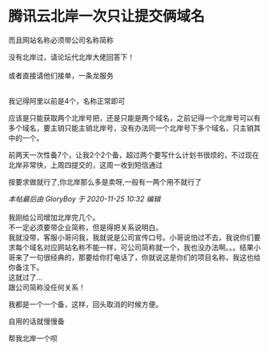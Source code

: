 # 腾讯云北岸一次只让提交俩域名


而且网站名称必须带公司名称简称

没有北岸过，请论坛代北岸大佬回答下！<br />
<br />
或者直接请他们接单，一条龙服务<br />
<br />
<img src="static/image/smiley/default/lol.gif" smilieid="12" border="0" alt="" /><img src="static/image/smiley/default/lol.gif" smilieid="12" border="0" alt="" /><img src="static/image/smiley/default/lol.gif" smilieid="12" border="0" alt="" />

我记得阿里以前是4个，名称正常即可

应该是只能获取两个北岸号把，还是只能是两个域名，之前记得一个北岸号可以有多个域名，要主销只能主销北岸号，没有办法同一个北岸号下多个域名，只主销其中的一个。

前两天一次性备7个，让我2个2个备，超过两个要写什么计划书很烦的，不过现在北岸非常快，上周四提交的，这周一收到短信通过

按要求做就行了,你北岸那么多是卖呀,一般有一两个用不就行了

<i class="pstatus"> 本帖最后由 GloryBoy 于 2020-11-25 10:32 编辑 </i><br />
<br />
我刚给公司增加北岸完几个。<br />
不一定必须要带企业简称，但是得把关系说明白。<br />
我就没带，客服小哥问我，我就说是公司宣传口号。小哥说怕过不去，我说你们要求每个域名对应网站名称不能一样，可公司简称就一个，我也没办法啊。。。结果小哥来了一句很经典的，那要给你打电话了，你就说这是你们的项目名称，我这也给你备注下。<br />
这就过了...<br />
跟公司简称没任何关系！

我都是一个一个备，这样，回头取消的时候方便。

自用的话就慢慢备

帮我北岸一个呗
